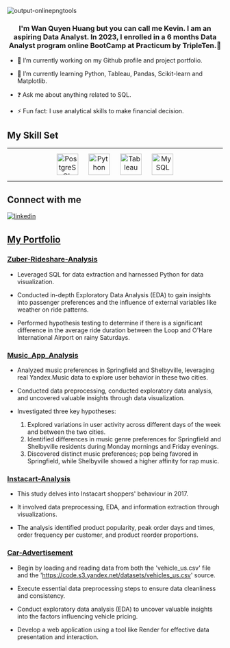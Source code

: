 
![output-onlinepngtools](https://github.com/kaizermm/kaizermm/assets/121756502/b6c6a313-233a-424e-aaf2-9819a5624b30 )

<div align="center">
</div>  
  
### <div align="center">I'm  Wan Quyen Huang but you can call me Kevin. I am an aspiring Data Analyst. In 2023, I enrolled in a 6 months Data Analyst program online BootCamp at Practicum by TripleTen.🚀</div>  
  
- 🔭 I’m currently working on my Github profile and project portfolio.  
  
- 🌱 I’m currently learning Python, Tableau, Pandas, Scikit-learn and Matplotlib.  
  
- ❓ Ask me about anything related to SQL.  
  
- ⚡ Fun fact: I use analytical skills to make financial decision.  
  
## My Skill Set  
<table><tr><td valign="top" width="33%">
<div align="center">  
<a href="https://www.postgresql.org/" target="_blank"><img style="margin: 10px" src="https://profilinator.rishav.dev/skills-assets/postgresql-original-wordmark.svg" alt="PostgreSQL" height="50" /></a>  
<a href="https://www.python.org/" target="_blank"><img style="margin: 10px" src="https://profilinator.rishav.dev/skills-assets/python-original.svg" alt="Python" height="50" /></a>  
<a href="https://www.tableau.com/" target="_blank"><img style="margin: 10px" src="https://profilinator.rishav.dev/skills-assets/tableau.svg" alt="Tableau" height="50" /></a>  
<a href="https://www.mysql.com/" target="_blank"><img style="margin: 10px" src="https://profilinator.rishav.dev/skills-assets/mysql-original-wordmark.svg" alt="MySQL" height="50" /></a>  
</div>
</td></tr></table>  
 
## Connect with me  
<a href="https://linkedin.com/in/wanquyenhuangdata" target="_blank">
<img src=https://img.shields.io/badge/linkedin-%231E77B5.svg?&style=for-the-badge&logo=linkedin&logoColor=white alt=linkedin style="margin-bottom: 5px;" />

## My Portfolio
### [Zuber-Rideshare-Analysis](https://github.com/kaizermm/Zuber-Rideshare-Analysis.git)

* Leveraged SQL for data extraction and harnessed Python for data visualization.

* Conducted in-depth Exploratory Data Analysis (EDA) to gain insights into passenger preferences and the influence of external variables like weather on ride patterns.

* Performed hypothesis testing to determine if there is a significant difference in the average ride duration between the Loop and O'Hare International Airport on rainy Saturdays.

###  [Music_App_Analysis](https://github.com/kaizermm/Music_App_Analysis.git)
* Analyzed music preferences in Springfield and Shelbyville, leveraging real Yandex.Music data to explore user behavior in these two cities.

* Conducted data preprocessing, conducted exploratory data analysis, and uncovered valuable insights through data visualization.

* Investigated three key hypotheses:
  1. Explored variations in user activity across different days of the week and between the two cities.
  2. Identified differences in music genre preferences for Springfield and Shelbyville residents during Monday mornings and Friday evenings.
  3. Discovered distinct music preferences; pop being favored in Springfield, while Shelbyville showed a higher affinity for rap music.
### [Instacart-Analysis](https://github.com/kaizermm/Instacart-Analysis.git)
* This study delves into Instacart shoppers' behaviour in 2017.

* It involved data preprocessing, EDA, and information extraction through visualizations.

* The analysis identified product popularity, peak order days and times, order frequency per customer, and product reorder proportions.
### [Car-Advertisement](https://github.com/kaizermm/Car-Advertisement.git)
* Begin by loading and reading data from both the 'vehicle_us.csv' file and the 'https://code.s3.yandex.net/datasets/vehicles_us.csv' source.

* Execute essential data preprocessing steps to ensure data cleanliness and consistency.

* Conduct exploratory data analysis (EDA) to uncover valuable insights into the factors influencing vehicle pricing.

* Develop a web application using a tool like Render for effective data presentation and interaction.







